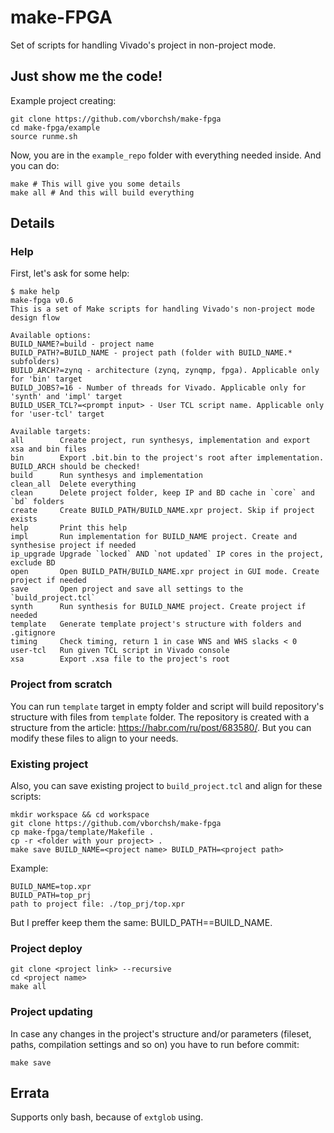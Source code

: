 # make-FPGA

Set of scripts for handling Vivado's project in non-project mode.

## Just show me the code!

Example project creating:

```
git clone https://github.com/vborchsh/make-fpga
cd make-fpga/example
source runme.sh
```

Now, you are in the `example_repo` folder with everything needed inside. And you can do:

```
make # This will give you some details
make all # And this will build everything
```

## Details

### Help

First, let's ask for some help:

```
$ make help
make-fpga v0.6
This is a set of Make scripts for handling Vivado's non-project mode design flow

Available options:
BUILD_NAME?=build - project name
BUILD_PATH?=BUILD_NAME - project path (folder with BUILD_NAME.* subfolders)
BUILD_ARCH?=zynq - architecture (zynq, zynqmp, fpga). Applicable only for 'bin' target
BUILD_JOBS?=16 - Number of threads for Vivado. Applicable only for 'synth' and 'impl' target
BUILD_USER_TCL?=<prompt input> - User TCL script name. Applicable only for 'user-tcl' target

Available targets:
all        Create project, run synthesys, implementation and export xsa and bin files
bin        Export .bit.bin to the project's root after implementation. BUILD_ARCH should be checked!
build      Run synthesys and implementation
clean_all  Delete everything
clean      Delete project folder, keep IP and BD cache in `core` and `bd` folders
create     Create BUILD_PATH/BUILD_NAME.xpr project. Skip if project exists
help       Print this help
impl       Run implementation for BUILD_NAME project. Create and synthesise project if needed
ip_upgrade Upgrade `locked` AND `not updated` IP cores in the project, exclude BD
open       Open BUILD_PATH/BUILD_NAME.xpr project in GUI mode. Create project if needed
save       Open project and save all settings to the `build_project.tcl`
synth      Run synthesis for BUILD_NAME project. Create project if needed
template   Generate template project's structure with folders and .gitignore
timing     Check timing, return 1 in case WNS and WHS slacks < 0
user-tcl   Run given TCL script in Vivado console
xsa        Export .xsa file to the project's root

```

### Project from scratch

You can run `template` target in empty folder and script will build repository's structure with files from `template` folder. The repository is created with a structure from the article: https://habr.com/ru/post/683580/. But you can modify these files to align to your needs.

### Existing project

Also, you can save existing project to `build_project.tcl` and align for these scripts:

```
mkdir workspace && cd workspace
git clone https://github.com/vborchsh/make-fpga
cp make-fpga/template/Makefile .
cp -r <folder with your project> .
make save BUILD_NAME=<project name> BUILD_PATH=<project path>
```

Example:

```
BUILD_NAME=top.xpr
BUILD_PATH=top_prj
path to project file: ./top_prj/top.xpr
```
But I preffer keep them the same: BUILD_PATH==BUILD_NAME.

### Project deploy

```
git clone <project link> --recursive
cd <project name>
make all
```

### Project updating

In case any changes in the project's structure and/or parameters (fileset, paths,
compilation settings and so on) you have to run before commit:

```
make save
```

## Errata

Supports only bash, because of `extglob` using.
